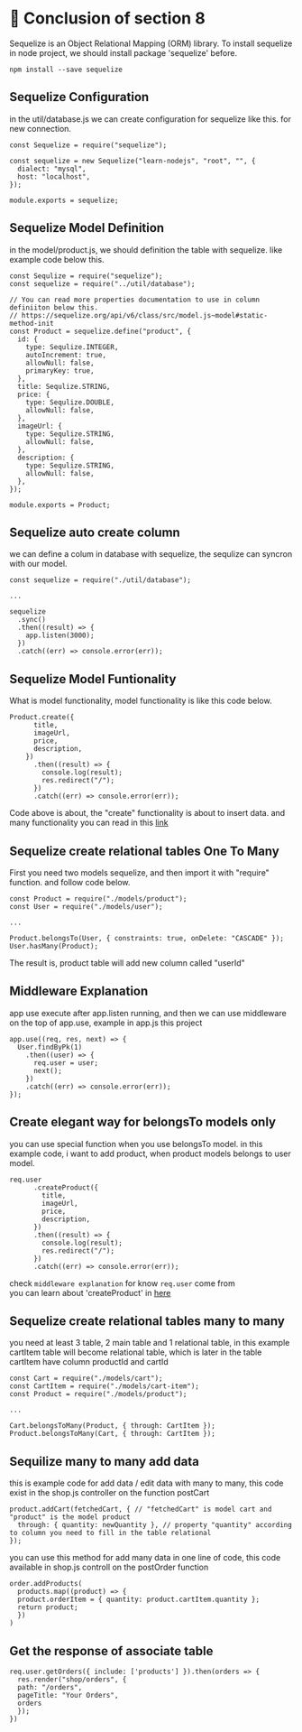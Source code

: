
# 🦧 Conclusion of section 8

Sequelize is an Object Relational Mapping (ORM) library. To install sequelize in node project, we should install package 'sequelize' before.
```
npm install --save sequelize
```

## Sequelize Configuration
in the util/database.js we can create configuration for sequelize like this. for new connection.
```
const Sequelize = require("sequelize");

const sequelize = new Sequelize("learn-nodejs", "root", "", {
  dialect: "mysql",
  host: "localhost",
});

module.exports = sequelize;
```
## Sequelize Model Definition
in the model/product.js, we should definition the table with sequelize. like example code below this.
```
const Sequlize = require("sequelize");
const sequelize = require("../util/database");

// You can read more properties documentation to use in column definiiton below this.
// https://sequelize.org/api/v6/class/src/model.js~model#static-method-init
const Product = sequelize.define("product", {
  id: {
    type: Sequlize.INTEGER,
    autoIncrement: true,
    allowNull: false,
    primaryKey: true,
  },
  title: Sequlize.STRING,
  price: {
    type: Sequlize.DOUBLE,
    allowNull: false,
  },
  imageUrl: {
    type: Sequlize.STRING,
    allowNull: false,
  },
  description: {
    type: Sequlize.STRING,
    allowNull: false,
  },
});

module.exports = Product;

```

## Sequelize auto create column
we can define a colum in database with sequelize, the sequlize can syncron with our model.
```
const sequelize = require("./util/database");

...

sequelize
  .sync()
  .then((result) => {
    app.listen(3000);
  })
  .catch((err) => console.error(err));
```

## Sequelize Model Funtionality
What is model functionality, model functionality is like this code below.
```
Product.create({
      title,
      imageUrl,
      price,
      description,
    })
      .then((result) => {
        console.log(result);
        res.redirect("/");
      })
      .catch((err) => console.error(err));
```

Code above is about, the "create" functionality is about to insert data. and many functionality you can read in this [link](https://sequelize.org/api/v6/class/src/model.js~model) 

## Sequelize create relational tables One To Many

First you need two models sequelize, and then import it with "require" function. and follow code below.
```
const Product = require("./models/product");
const User = require("./models/user");

...

Product.belongsTo(User, { constraints: true, onDelete: "CASCADE" });
User.hasMany(Product);
```
The result is, product table will add new column called "userId" 

## Middleware Explanation
app use execute after app.listen running, and then we can use middleware on the top of app.use, example in app.js this project 

```
app.use((req, res, next) => {
  User.findByPk(1)
    .then((user) => {
      req.user = user;
      next();
    })
    .catch((err) => console.error(err));
});
```

## Create elegant way for belongsTo models only 
you can use special function when you use belongsTo model. in this example code, i want to add product, when product models belongs to user model. 
```
req.user
      .createProduct({
        title,
        imageUrl,
        price,
        description,
      })
      .then((result) => {
        console.log(result);
        res.redirect("/");
      })
      .catch((err) => console.error(err));
```
check ``middleware explanation`` for know ``req.user`` come from \
you can learn about 'createProduct' in [here](https://sequelize.org/docs/v6/core-concepts/assocs/#note-method-names)

## Sequelize create relational tables many to many 

you need at least 3 table, 2 main table and 1 relational table, in this example cartItem table will become relational table, which is later in the table cartItem have column productId and cartId
```
const Cart = require("./models/cart");
const CartItem = require("./models/cart-item");
const Product = require("./models/product");

...

Cart.belongsToMany(Product, { through: CartItem });
Product.belongsToMany(Cart, { through: CartItem });
```

## Sequilize many to many add data 
this is example code for add data / edit data with many to many, this code exist in the shop.js controller on the function postCart
```
product.addCart(fetchedCart, { // "fetchedCart" is model cart and "product" is the model product
  through: { quantity: newQuantity }, // property "quantity" according to column you need to fill in the table relational
});
```
you can use this method for add many data in one line of code, this code available in shop.js controll on the postOrder function
```
order.addProducts(
  products.map((product) => {
  product.orderItem = { quantity: product.cartItem.quantity };
  return product;
  })
)
```

## Get the response of associate table
```
req.user.getOrders({ include: ['products'] }).then(orders => {
  res.render("shop/orders", {
  path: "/orders",
  pageTitle: "Your Orders",
  orders
  });
})
```
